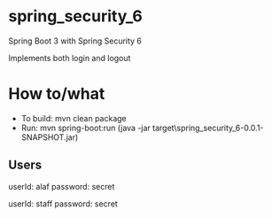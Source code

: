 # spring_security_6

Spring Boot 3 with Spring Security 6

Implements both login and logout


How to/what
============

- To build: mvn clean package 
- Run:  mvn spring-boot:run    (java -jar target\spring_security_6-0.0.1-SNAPSHOT.jar)


Users
--------
userId: alaf
password: secret

userId: staff
password: secret
